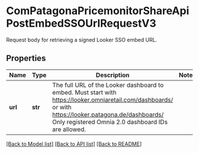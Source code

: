 # ComPatagonaPricemonitorShareApiPostEmbedSSOUrlRequestV3

Request body for retrieving a signed Looker SSO embed URL.
## Properties
Name | Type | Description | Notes
------------ | ------------- | ------------- | -------------
**url** | **str** | The full URL of the Looker dashboard to embed. Must start with https://looker.omniaretail.com/dashboards/ or with https://looker.patagona.de/dashboards/ Only registered Omnia 2.0 dashboard IDs are allowed. | 

[[Back to Model list]](../README.md#documentation-for-models) [[Back to API list]](../README.md#documentation-for-api-endpoints) [[Back to README]](../README.md)


